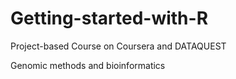 # Getting-started-with-R
Project-based Course on Coursera and DATAQUEST

Genomic methods and bioinformatics 
